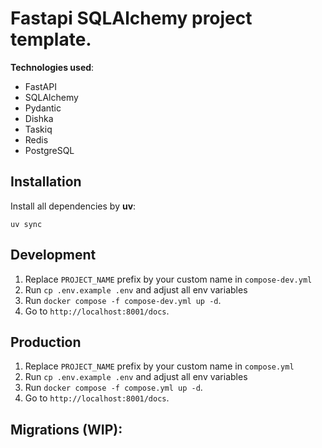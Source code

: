 # Fastapi SQLAlchemy project template.
**Technologies used**: 
- FastAPI
- SQLAlchemy
- Pydantic
- Dishka
- Taskiq
- Redis
- PostgreSQL

## Installation
Install all dependencies by **uv**:

```shell
uv sync
```

## Development
1) Replace `PROJECT_NAME` prefix by your custom name in `compose-dev.yml`
2) Run `cp .env.example .env` and adjust all env variables
3) Run `docker compose -f compose-dev.yml up -d`.
4) Go to `http://localhost:8001/docs`.

## Production
1) Replace `PROJECT_NAME` prefix by your custom name in `compose.yml`
2) Run `cp .env.example .env` and adjust all env variables
3) Run `docker compose -f compose.yml up -d`.
4) Go to `http://localhost:8001/docs`.

## Migrations (WIP):